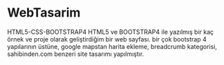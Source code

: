 # WebTasarim
 HTML5-CSS-BOOTSTRAP4
HTML5 ve BOOTSTRAP4 ile yazılmış bir kaç örnek ve proje olarak geliştirdiğim bir web sayfası. bir çok bootstrap 4 yapılarının üstüne, google mapstan harita ekleme, breadcrumb kategorisi, sahibinden.com benzeri site tasarımı yapılmıştır.
